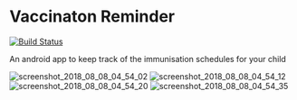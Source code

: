 # Vaccinaton Reminder
[![Build Status](https://travis-ci.org/adityasubathu/Vaccinaton-Reminder.svg?branch=materialTestBranch)](https://travis-ci.org/adityasubathu/Vaccinaton-Reminder)

An android app to keep track of the immunisation schedules for your child

![screenshot_2018_08_08_04_54_02](https://user-images.githubusercontent.com/16309657/43835014-ef93c78e-9b2d-11e8-9e21-ec8537fd12bc.jpg)  ![screenshot_2018_08_08_04_54_12](https://user-images.githubusercontent.com/16309657/43835016-efd3daa4-9b2d-11e8-8f30-09a01748f0d2.jpg)  ![screenshot_2018_08_08_04_54_20](https://user-images.githubusercontent.com/16309657/43835017-f0dab706-9b2d-11e8-9ad4-6f9f05911bf6.jpg)  ![screenshot_2018_08_08_04_54_35](https://user-images.githubusercontent.com/16309657/43835018-f10e8f40-9b2d-11e8-9f1c-ba92673c89e2.jpg)
